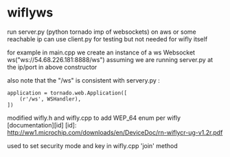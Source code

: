 wiflyws
=======
run server.py (python tornado imp of websockets) on aws or some reachable ip
can use client.py for testing but not needed for wifly itself

for example in main.cpp we create an instance of a ws
	Websocket ws("ws://54.68.226.181:8888/ws")
assuming we are running server.py at the ip/port in above constructor

also note that the "/ws" is consistent with servery.py :

	application = tornado.web.Application([
    	(r'/ws', WSHandler),
	])

modified wifly.h and wifly.cpp to add WEP_64 enum per wifly [documentation][id]
[id]: http://ww1.microchip.com/downloads/en/DeviceDoc/rn-wiflycr-ug-v1.2r.pdf

used to set security mode and key in wifly.cpp 'join' method

